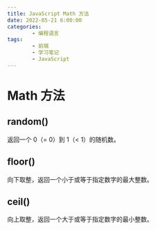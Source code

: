 ```yaml
---
title: JavaScript Math 方法
date: 2022-05-21 6:00:00
categories:
        - 编程语言
tags:
        - 前端
        - 学习笔记
        - JavaScript
---
```


# Math 方法

## random()

返回一个 0（= 0）到 1（< 1）的随机数。

## floor()

向下取整，返回一个小于或等于指定数字的最大整数。

## ceil()

向上取整，返回一个大于或等于指定数字的最小整数。
